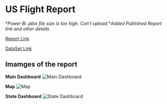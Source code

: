 # US Flight Report

**Power Bi .pbix file size is too high. Can't upload*
**Added Published Report link and other details*

[Report Link](https://app.powerbi.com/groups/me/reports/707bbe4a-674a-48a3-9641-36220c35f3dc/ReportSectionb5441c4245375799e76e?experience=power-bi)

[DataSet Link](https://www.kaggle.com/datasets/bordanova/2023-us-civil-flights-delay-meteo-and-aircraft)

## Imamges of the report

**Main Dashboard**
![Main Dashboard](https://github.com/user-attachments/assets/92a2c39a-d1cf-472c-91ae-24c4fd6272db)

**Map**
![Map](https://github.com/user-attachments/assets/17f9ea26-658c-432c-b068-5840c78e6df1)

**State Dashboard**
![State Dashboard](https://github.com/user-attachments/assets/069ac02e-3e08-4020-965b-c98d5d6c19ea)

